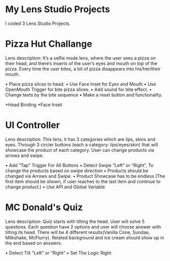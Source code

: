 # My Lens Studio Projects
 I coded 3 Lens Studio Projects.
 
# Pizza Hut Challange

Lens description: It’s a selfie mode lens, where the user sees a pizza on their head,
and there’s inserts of the user’s eyes and mouth on top of the pizza. Every time the user
bites, a bit of pizza disappears into his/her/their mouth.

• Place pizza slices to head.
• Use Face Inset for Eyes and Mouth
• Use OpenMouth Trigger for bite pizza slices.
• Add sound for bite effect.
• Change texts by the bite sequence
• Make a reset button and functionality.

*Head Binding
*Face Inset

# UI Controller

Lens description: This lens, it has 3 categories which are lips, skins and eyes. Through
3 circler buttons (each a category: lips/eyes/skin) that will showcase the product of each
category. User can change products via arrows and swipe.

• Add “Tap” Trigger For All Buttons
• Detect Swipe “Left” or “Right”, To change the products based on swipe direction
• Products should be changed via Arrows and Swipe.
• Product Showcase has to be endless.(The first item should be shown, if user reaches to
the last item and continue to change product.)
• Use API and Global Variable

# MC Donald's Quiz

Lens description: Quiz starts with tilting the head. User will solve 5 questions. Each
question have 2 options and user will choose answer with tilting its head. There will be 4
different results(Vanilla Cone, Sundae, Milkshake, McFlurry). Related background and ice
cream should show up in the end based on answers.

• Detect Tilt “Left” or “Right”
• Set The Logic Right
